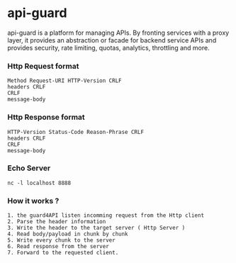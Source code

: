 # api-guard

api-guard is a platform for managing APIs. By fronting services with a proxy layer, it provides an abstraction or facade for backend service APIs and provides security, rate limiting, quotas, analytics, throttling and more.

### Http Request format
``` 
Method Request-URI HTTP-Version CRLF
headers CRLF
CRLF
message-body
```

### Http Response format
``` 
HTTP-Version Status-Code Reason-Phrase CRLF
headers CRLF
CRLF
message-body
```
### Echo Server 
```
nc -l localhost 8888
```

### How it works ?
```
1. the guard4API listen incomming request from the Http client
2. Parse the header information 
3. Write the header to the target server ( Http Server )
4. Read body/payload in chunk by chunk 
5. Write every chunk to the server 
6. Read response from the server 
7. Forward to the requested client.

```
